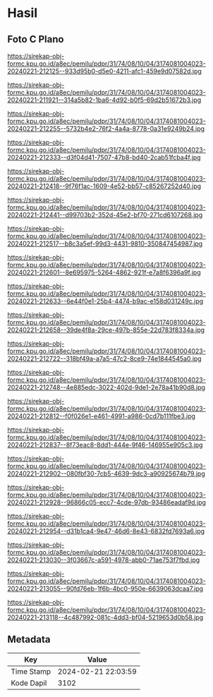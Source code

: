 # Hasil

## Foto C Plano

https://sirekap-obj-formc.kpu.go.id/a8ec/pemilu/pdpr/31/74/08/10/04/3174081004023-20240221-212125--933d95b0-d5e0-4211-afc1-459e9d07582d.jpg

https://sirekap-obj-formc.kpu.go.id/a8ec/pemilu/pdpr/31/74/08/10/04/3174081004023-20240221-211921--314a5b82-1ba6-4d92-b0f5-69d2b51672b3.jpg

https://sirekap-obj-formc.kpu.go.id/a8ec/pemilu/pdpr/31/74/08/10/04/3174081004023-20240221-212255--5732b4e2-76f2-4a4a-8778-0a31e9249b24.jpg

https://sirekap-obj-formc.kpu.go.id/a8ec/pemilu/pdpr/31/74/08/10/04/3174081004023-20240221-212333--d3f04d41-7507-47b8-bd40-2cab51fcba4f.jpg

https://sirekap-obj-formc.kpu.go.id/a8ec/pemilu/pdpr/31/74/08/10/04/3174081004023-20240221-212418--9f76f1ac-1609-4e52-bb57-c85267252d40.jpg

https://sirekap-obj-formc.kpu.go.id/a8ec/pemilu/pdpr/31/74/08/10/04/3174081004023-20240221-212441--d99703b2-352d-45e2-bf70-271cd6107268.jpg

https://sirekap-obj-formc.kpu.go.id/a8ec/pemilu/pdpr/31/74/08/10/04/3174081004023-20240221-212517--b8c3a5ef-99d3-4431-9810-350847454987.jpg

https://sirekap-obj-formc.kpu.go.id/a8ec/pemilu/pdpr/31/74/08/10/04/3174081004023-20240221-212601--8e695975-5264-4862-921f-e7a8f6396a9f.jpg

https://sirekap-obj-formc.kpu.go.id/a8ec/pemilu/pdpr/31/74/08/10/04/3174081004023-20240221-212633--6e44f0e1-25b4-4474-b9ac-e158d031249c.jpg

https://sirekap-obj-formc.kpu.go.id/a8ec/pemilu/pdpr/31/74/08/10/04/3174081004023-20240221-212658--39de4f8a-29ce-497b-855e-22d783f8334a.jpg

https://sirekap-obj-formc.kpu.go.id/a8ec/pemilu/pdpr/31/74/08/10/04/3174081004023-20240221-212722--318bf49a-a7a5-47c2-8ce9-74e1844545a0.jpg

https://sirekap-obj-formc.kpu.go.id/a8ec/pemilu/pdpr/31/74/08/10/04/3174081004023-20240221-212748--4e885edc-3022-402d-9de1-2e78a41b90d8.jpg

https://sirekap-obj-formc.kpu.go.id/a8ec/pemilu/pdpr/31/74/08/10/04/3174081004023-20240221-212812--f0f026e1-e461-4991-a986-0cd7b111fbe3.jpg

https://sirekap-obj-formc.kpu.go.id/a8ec/pemilu/pdpr/31/74/08/10/04/3174081004023-20240221-212837--8f73eac8-8dd1-444e-9f46-146955e905c3.jpg

https://sirekap-obj-formc.kpu.go.id/a8ec/pemilu/pdpr/31/74/08/10/04/3174081004023-20240221-212902--080fbf30-7cb5-4639-9dc3-a90925674b79.jpg

https://sirekap-obj-formc.kpu.go.id/a8ec/pemilu/pdpr/31/74/08/10/04/3174081004023-20240221-212928--96866c05-ecc7-4cde-97db-93486eadaf9d.jpg

https://sirekap-obj-formc.kpu.go.id/a8ec/pemilu/pdpr/31/74/08/10/04/3174081004023-20240221-212954--d31b1ca4-9e47-46d6-8e43-6832fd7693a6.jpg

https://sirekap-obj-formc.kpu.go.id/a8ec/pemilu/pdpr/31/74/08/10/04/3174081004023-20240221-213030--3f03667c-a591-4978-abb0-71ae753f7fbd.jpg

https://sirekap-obj-formc.kpu.go.id/a8ec/pemilu/pdpr/31/74/08/10/04/3174081004023-20240221-213055--90fd76eb-1f6b-4bc0-950e-6639063dcaa7.jpg

https://sirekap-obj-formc.kpu.go.id/a8ec/pemilu/pdpr/31/74/08/10/04/3174081004023-20240221-213118--4c487992-081c-4dd3-bf04-5219653d0b58.jpg


## Metadata

| Key        | Value               |
| ---------- | ------------------- |
| Time Stamp | 2024-02-21 22:03:59 |
| Kode Dapil | 3102                |



